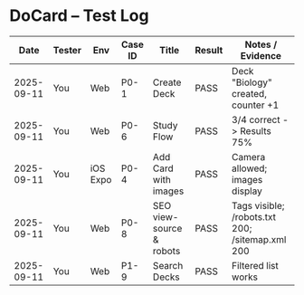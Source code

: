 # DoCard – Test Log

| Date       | Tester | Env      | Case ID | Title                      | Result | Notes / Evidence |
|------------|--------|----------|---------|----------------------------|--------|------------------|
| 2025-09-11 | You    | Web      | P0-1    | Create Deck                | PASS   | Deck "Biology" created, counter +1 |
| 2025-09-11 | You    | Web      | P0-6    | Study Flow                 | PASS   | 3/4 correct -> Results 75% |
| 2025-09-11 | You    | iOS Expo | P0-4    | Add Card with images       | PASS   | Camera allowed; images display |
| 2025-09-11 | You    | Web      | P0-8    | SEO view-source & robots   | PASS   | Tags visible; /robots.txt 200; /sitemap.xml 200 |
| 2025-09-11 | You    | Web      | P1-9    | Search Decks               | PASS   | Filtered list works |
